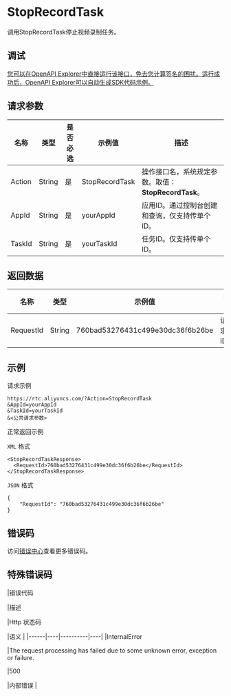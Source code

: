 # StopRecordTask

调用StopRecordTask停止视频录制任务。

## 调试

[您可以在OpenAPI Explorer中直接运行该接口，免去您计算签名的困扰。运行成功后，OpenAPI Explorer可以自动生成SDK代码示例。](https://api.aliyun.com/#product=rtc&api=StopRecordTask&type=RPC&version=2018-01-11)

## 请求参数

|名称|类型|是否必选|示例值|描述|
|--|--|----|---|--|
|Action|String|是|StopRecordTask|操作接口名，系统规定参数。取值：**StopRecordTask**。 |
|AppId|String|是|yourAppId|应用ID。通过控制台创建和查询，仅支持传单个ID。 |
|TaskId|String|是|yourTaskId|任务ID。仅支持传单个ID。 |

## 返回数据

|名称|类型|示例值|描述|
|--|--|---|--|
|RequestId|String|760bad53276431c499e30dc36f6b26be|请求ID。 |

## 示例

请求示例

```
https://rtc.aliyuncs.com/?Action=StopRecordTask
&AppId=yourAppId
&TaskId=yourTaskId
&<公共请求参数>
```

正常返回示例

`XML` 格式

```
<StopRecordTaskResponse>
  <RequestId>760bad53276431c499e30dc36f6b26be</RequestId>
</StopRecordTaskResponse>
```

`JSON` 格式

```
{
	"RequestId": "760bad53276431c499e30dc36f6b26be"
}
```

## 错误码

访问[错误中心](https://error-center.alibabacloud.com/status/product/rtc)查看更多错误码。

## 特殊错误码

|错误代码

|描述

|Http 状态码

|语义 |
|------|----|----------|----|
|InternalError

|The request processing has failed due to some unknown error, exception or failure.

|500

|内部错误 |

